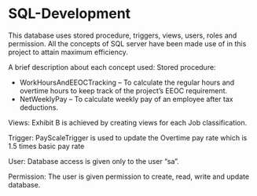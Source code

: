 # SQL-Development

This database uses stored procedure, triggers, views, users, roles and
permission. All the concepts of SQL server have been made use of in this project to attain
maximum efficiency. 

A brief description about each concept used:
Stored procedure:
 - WorkHoursAndEEOCTracking – To calculate the regular hours and overtime
hours to keep track of the project’s EEOC requirement.
 - NetWeeklyPay – To calculate weekly pay of an employee after tax deductions.

Views: Exhibit B is achieved by creating views for each Job classification.

Trigger: PayScaleTrigger is used to update the Overtime pay rate which is 1.5 times basic
pay rate

User: Database access is given only to the user “sa”.

Permission: The user is given permission to create, read, write and update database.
